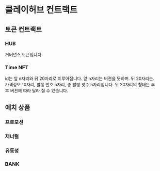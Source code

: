 # 클레이허브 컨트랙트

## 토큰 컨트랙트
### HUB
거버넌스 토큰입니다.
### Time NFT
id는 앞 n자리와 뒤 20자리로 이루어집니다.
앞 n자리는 버젼을 뜻하며.
뒤 20자리는. 가격정보 10자리, 발행 번호 5자리, 총 발행 갯수 5자리입니다.
뒤 20자리의 형태는 추후 버젼에 따라 달라 질 수 있습니다. 

## 예치 상품
### 프로모션
### 제너럴
### 유동성
### BANK
